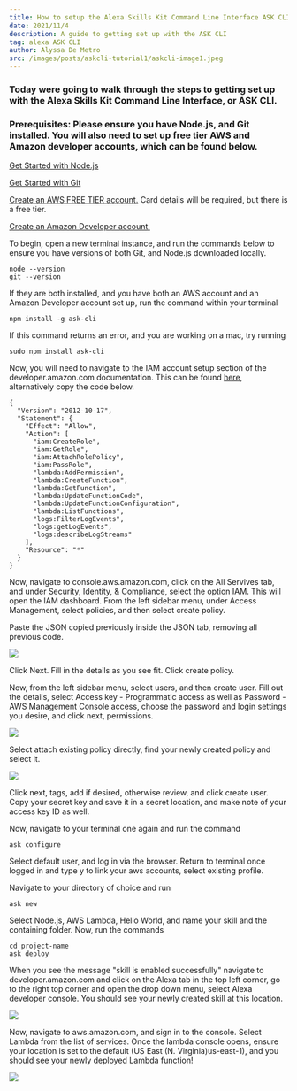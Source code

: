 ```yaml
---
title: How to setup the Alexa Skills Kit Command Line Interface ASK CLI
date: 2021/11/4
description: A guide to getting set up with the ASK CLI
tag: alexa ASK CLI 
author: Alyssa De Metro
src: /images/posts/askcli-tutorial1/askcli-image1.jpeg
---
```


### Today were going to walk through the steps to getting set up with the Alexa Skills Kit Command Line Interface, or ASK CLI.

### Prerequisites: Please ensure you have Node.js, and Git installed. You will also need to set up free tier AWS and Amazon developer accounts, which can be found below.

[Get Started with Node.js](https://nodejs.org/en/)

[Get Started with Git](https://git-scm.com/downloads)

[Create an AWS FREE TIER account.](https://aws.amazon.com/) Card details will be required, but there is a free tier.

[Create an Amazon Developer account.](https://developer.amazon.com/)

To begin, open a new terminal instance, and run the commands below to ensure you have versions of both Git, and Node.js downloaded locally.

```
node --version
git --version
```

If they are both installed, and you have both an AWS account and an Amazon Developer account set up, run the command within your terminal

```
npm install -g ask-cli
```

If this command returns an error, and you are working on a mac, try running

```
sudo npm install ask-cli
```

Now, you will need to navigate to the IAM account setup section of the developer.amazon.com documentation. This can be found [here](https://developer.amazon.com/en-US/docs/alexa/smapi/manage-credentials-with-ask-cli.html#create-aws-credentials), alternatively copy the code below.

```
{
  "Version": "2012-10-17",
  "Statement": {
    "Effect": "Allow",
    "Action": [
      "iam:CreateRole",
      "iam:GetRole",
      "iam:AttachRolePolicy",
      "iam:PassRole",
      "lambda:AddPermission",
      "lambda:CreateFunction",
      "lambda:GetFunction",
      "lambda:UpdateFunctionCode",
      "lambda:UpdateFunctionConfiguration",
      "lambda:ListFunctions",
      "logs:FilterLogEvents",
      "logs:getLogEvents",
      "logs:describeLogStreams"
    ],
    "Resource": "*"
  }
}
```

Now, navigate to console.aws.amazon.com, click on the All Servives tab, and under Security, Identity, & Compliance, select the option IAM. This will open the IAM dashboard. From the left sidebar menu, under Access Management, select policies, and then select create policy.

Paste the JSON copied previously inside the JSON tab, removing all previous code. 

![](/images/posts/askcli-tutorial1/askcli-image2.jpeg)

Click Next. Fill in the details as you see fit. Click create policy.

Now, from the left sidebar menu, select users, and then create user. Fill out the details, select Access key - Programmatic access as well as Password - AWS Management Console access, choose the password and login settings you desire, and click next, permissions.

![](/images/posts/dialogflow-tutorial/dialogflow-tutorial3.jpeg)


Select attach existing policy directly, find your newly created policy and select it.

![](/images/posts/dialogflow-tutorial/dialogflow-tutorial4.jpeg)


Click next, tags, add if desired, otherwise review, and click create user. Copy your secret key and save it in a secret location, and make note of your access key ID as well.


Now, navigate to your terminal one again and run the command

```
ask configure
```

Select default user, and log in via the browser. Return to terminal once logged in and type y to link your aws accounts, select existing profile.


Navigate to your directory of choice and run 

```
ask new
```

Select Node.js, AWS Lambda, Hello World, and name your skill and the containing folder. Now, run the commands

```
cd project-name
ask deploy
```

When you see the message "skill is enabled successfully" navigate to developer.amazon.com and click on the Alexa tab in the top left corner, go to the right top corner and open the drop down menu, select Alexa developer console. You should see your newly created skill at this location.

![](/images/posts/dialogflow-tutorial/dialogflow-tutorial5.jpeg)

Now, navigate to aws.amazon.com, and sign in to the console. Select Lambda from the list of services. Once the lambda console opens, ensure your location is set to the default (US East (N. Virginia)us-east-1), and you should see your newly deployed Lambda function!

![](/images/posts/dialogflow-tutorial/dialogflow-tutorial6.jpeg)